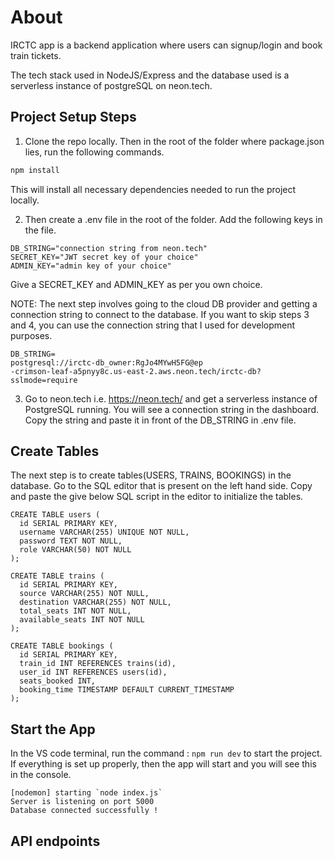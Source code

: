 # About

IRCTC app is a backend application where users can signup/login and book train tickets.

The tech stack used in NodeJS/Express and the database used is a serverless instance of postgreSQL on neon.tech.

## Project Setup Steps

1. Clone the repo locally. Then in the root of the folder where package.json lies, run the following commands.

```bash
npm install
```

This will install all necessary dependencies needed to run the project locally.

2. Then create a .env file in the root of the folder. Add the following keys in the file.

```
DB_STRING="connection string from neon.tech"
SECRET_KEY="JWT secret key of your choice"
ADMIN_KEY="admin key of your choice"
```

Give a SECRET_KEY and ADMIN_KEY as per you own choice.

NOTE: The next step involves going to the cloud DB provider and getting a connection string to connect to the database. If you want to skip steps 3 and 4, you can use the connection string that I used for development purposes. 

```
DB_STRING=
postgresql://irctc-db_owner:RgJo4MYwH5FG@ep
-crimson-leaf-a5pnyy8c.us-east-2.aws.neon.tech/irctc-db?sslmode=require
```
3. Go to neon.tech i.e. https://neon.tech/ and get a serverless instance of PostgreSQL running. You will see a connection string in the dashboard.
Copy the string and paste it in front of the DB_STRING in .env file.

## Create Tables

The next step is to create tables(USERS, TRAINS, BOOKINGS) in the database. Go to the SQL editor that is present on the left hand side. Copy and paste the give below SQL script in the editor to initialize the tables.  

```
CREATE TABLE users (
  id SERIAL PRIMARY KEY,
  username VARCHAR(255) UNIQUE NOT NULL,
  password TEXT NOT NULL,
  role VARCHAR(50) NOT NULL
);

CREATE TABLE trains (
  id SERIAL PRIMARY KEY,
  source VARCHAR(255) NOT NULL,
  destination VARCHAR(255) NOT NULL,
  total_seats INT NOT NULL,
  available_seats INT NOT NULL
);

CREATE TABLE bookings (
  id SERIAL PRIMARY KEY,
  train_id INT REFERENCES trains(id),
  user_id INT REFERENCES users(id),
  seats_booked INT,
  booking_time TIMESTAMP DEFAULT CURRENT_TIMESTAMP
);

```

## Start the App 
In the VS code terminal, run the command : ```npm run dev``` to start the project. If everything is set up properly, then the app will start and you will see this in the console. 

```
[nodemon] starting `node index.js`
Server is listening on port 5000
Database connected successfully !
```



## API endpoints

